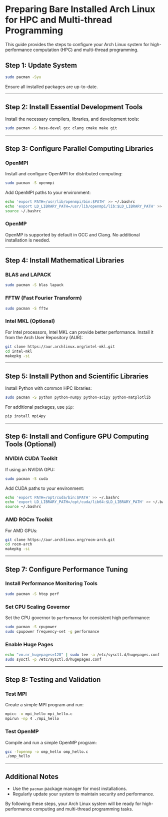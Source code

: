 # Preparing Bare Installed Arch Linux for HPC and Multi-thread Programming

This guide provides the steps to configure your Arch Linux system for high-performance computation (HPC) and multi-thread programming.

## Step 1: Update System
```bash
sudo pacman -Syu
```
Ensure all installed packages are up-to-date.

---

## Step 2: Install Essential Development Tools
Install the necessary compilers, libraries, and development tools:
```bash
sudo pacman -S base-devel gcc clang cmake make git
```

---

## Step 3: Configure Parallel Computing Libraries

### OpenMPI
Install and configure OpenMPI for distributed computing:
```bash
sudo pacman -S openmpi
```
Add OpenMPI paths to your environment:
```bash
echo 'export PATH=/usr/lib/openmpi/bin:$PATH' >> ~/.bashrc
echo 'export LD_LIBRARY_PATH=/usr/lib/openmpi/lib:$LD_LIBRARY_PATH' >> ~/.bashrc
source ~/.bashrc
```

### OpenMP
OpenMP is supported by default in GCC and Clang. No additional installation is needed.

---

## Step 4: Install Mathematical Libraries

### BLAS and LAPACK
```bash
sudo pacman -S blas lapack
```

### FFTW (Fast Fourier Transform)
```bash
sudo pacman -S fftw
```

### Intel MKL (Optional)
For Intel processors, Intel MKL can provide better performance. Install it from the Arch User Repository (AUR):
```bash
git clone https://aur.archlinux.org/intel-mkl.git
cd intel-mkl
makepkg -si
```

---

## Step 5: Install Python and Scientific Libraries
Install Python with common HPC libraries:
```bash
sudo pacman -S python python-numpy python-scipy python-matplotlib
```
For additional packages, use `pip`:
```bash
pip install mpi4py
```

---

## Step 6: Install and Configure GPU Computing Tools (Optional)

### NVIDIA CUDA Toolkit
If using an NVIDIA GPU:
```bash
sudo pacman -S cuda
```
Add CUDA paths to your environment:
```bash
echo 'export PATH=/opt/cuda/bin:$PATH' >> ~/.bashrc
echo 'export LD_LIBRARY_PATH=/opt/cuda/lib64:$LD_LIBRARY_PATH' >> ~/.bashrc
source ~/.bashrc
```

### AMD ROCm Toolkit
For AMD GPUs:
```bash
git clone https://aur.archlinux.org/rocm-arch.git
cd rocm-arch
makepkg -si
```

---

## Step 7: Configure Performance Tuning

### Install Performance Monitoring Tools
```bash
sudo pacman -S htop perf
```

### Set CPU Scaling Governor
Set the CPU governor to `performance` for consistent high performance:
```bash
sudo pacman -S cpupower
sudo cpupower frequency-set -g performance
```

### Enable Huge Pages
```bash
echo "vm.nr_hugepages=128" | sudo tee -a /etc/sysctl.d/hugepages.conf
sudo sysctl -p /etc/sysctl.d/hugepages.conf
```

---

## Step 8: Testing and Validation

### Test MPI
Create a simple MPI program and run:
```bash
mpicc -o mpi_hello mpi_hello.c
mpirun -np 4 ./mpi_hello
```

### Test OpenMP
Compile and run a simple OpenMP program:
```bash
gcc -fopenmp -o omp_hello omp_hello.c
./omp_hello
```

---

## Additional Notes
- Use the `pacman` package manager for most installations.
- Regularly update your system to maintain security and performance.

By following these steps, your Arch Linux system will be ready for high-performance computing and multi-thread programming tasks.
